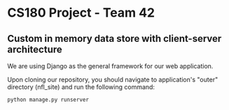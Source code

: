 # CS180 Project - Team 42
## Custom in memory data store with client-server architecture

We are using Django as the general framework for our web application. 

Upon cloning our repository, you should navigate to application's "outer" directory (nfl_site) and run the following command:
```{python}
python manage.py runserver
